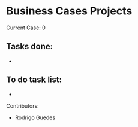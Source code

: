 # Business Cases Projects
 

Current Case: 0



Tasks done:
-
-


To do task list:
-
-

Contributors:

- Rodrigo Guedes
